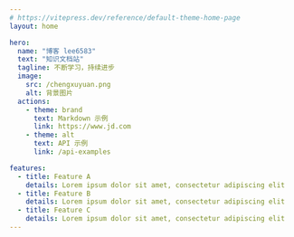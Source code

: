 ```yaml
---
# https://vitepress.dev/reference/default-theme-home-page
layout: home

hero:
  name: "博客 lee6583"
  text: "知识文档站"
  tagline: 不断学习，持续进步
  image:
    src: /chengxuyuan.png
    alt: 背景图片
  actions:
    - theme: brand
      text: Markdown 示例
      link: https://www.jd.com
    - theme: alt
      text: API 示例
      link: /api-examples

features:
  - title: Feature A
    details: Lorem ipsum dolor sit amet, consectetur adipiscing elit
  - title: Feature B
    details: Lorem ipsum dolor sit amet, consectetur adipiscing elit
  - title: Feature C
    details: Lorem ipsum dolor sit amet, consectetur adipiscing elit
---
```


